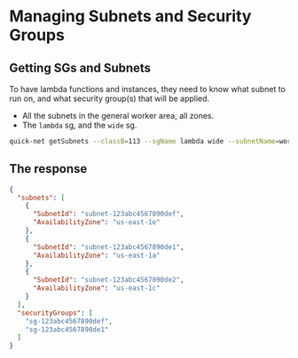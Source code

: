 # Managing Subnets and Security Groups

## Getting SGs and Subnets

To have lambda functions and instances, they need to know what subnet to run on, and
what security group(s) that will be applied.

* All the subnets in the general worker area, all zones.
* The `lambda` sg, and the `wide` sg.

```sh
quick-net getSubnets --classB=113 --sgName lambda wide --subnetName=worker --azLetter=a,c,e --ids --machine | jq '.'
```

## The response

```json
{
  "subnets": [
    {
      "SubnetId": "subnet-123abc4567890def",
      "AvailabilityZone": "us-east-1e"
    },
    {
      "SubnetId": "subnet-123abc4567890de1",
      "AvailabilityZone": "us-east-1a"
    },
    {
      "SubnetId": "subnet-123abc4567890de2",
      "AvailabilityZone": "us-east-1c"
    }
  ],
  "securityGroups": [
    "sg-123abc4567890def",
    "sg-123abc4567890de1"
  ]
}
```
